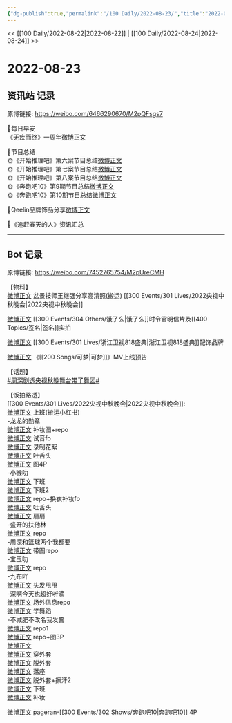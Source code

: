 ```yaml
---
{"dg-publish":true,"permalink":"/100 Daily/2022-08-23/","title":"2022-08-23","created":"2022-12-07T16:16:19.000+08:00","updated":"2023-01-09T17:24:39.162+08:00"}
---
```



<< [[100 Daily/2022-08-22\|2022-08-22]] | [[100 Daily/2022-08-24\|2022-08-24]] >>

# 2022-08-23

## 资讯站 记录

原博链接: https://weibo.com/6466290670/M2pQFsgs7

🌟每日早安  
《无疾而终》一周年[微博正文](https://m.weibo.cn/6466290670/4805545737590841)

🌟节目总结  
🌞《开始推理吧》第六案节目总结[微博正文](https://m.weibo.cn/6466290670/4805607255444812)  
🌞《开始推理吧》第七案节目总结[微博正文](https://m.weibo.cn/6466290670/4805694899360106)  
🌞《开始推理吧》第八案节目总结[微博正文](https://m.weibo.cn/6466290670/4805729963221222)  
🌞《奔跑吧10》第9期节目总结[微博正文](https://m.weibo.cn/6466290670/4805612800840077)  
🌞《奔跑吧10》第10期节目总结[微博正文](https://m.weibo.cn/6466290670/4805717560657550)

🌟Qeelin品牌饰品分享[微博正文](https://m.weibo.cn/6466290670/4805738881614300)

🌟《追赶春天的人》资讯汇总[](https://m.weibo.cn/6466290670/4805676906054231)

---
## Bot 记录

原博链接: https://weibo.com/7452765754/M2pUreCMH

【物料】  
[微博正文](https://m.weibo.cn/1970813955/4805421715690425) 盆景技师王继强分享高清照(搬运) [[300 Events/301 Lives/2022央视中秋晚会\|2022央视中秋晚会]]

[微博正文](https://m.weibo.cn/7756461320/4805604101587567) [[300 Events/304 Others/饿了么\|饿了么]]时令官明信片及[[400 Topics/签名\|签名]]实拍

[微博正文](https://m.weibo.cn/2911940961/4805702504154012) [[300 Events/301 Lives/浙江卫视818盛典\|浙江卫视818盛典]]配饰品牌

[微博正文](https://m.weibo.cn/6509152617/4805747445603527) 《[[200 Songs/可梦\|可梦]]》MV上线预告

【话题】  
[#周深剧透央视秋晚舞台带了舞团#](https://s.weibo.com/weibo?q=%23%E5%91%A8%E6%B7%B1%E5%89%A7%E9%80%8F%E5%A4%AE%E8%A7%86%E7%A7%8B%E6%99%9A%E8%88%9E%E5%8F%B0%E5%B8%A6%E4%BA%86%E8%88%9E%E5%9B%A2%23)

【饭拍路透】  
[[300 Events/301 Lives/2022央视中秋晚会\|2022央视中秋晚会]]:  
[微博正文](https://m.weibo.cn/6056974242/4805568877560762) 上班(搬运小红书)  
-龙龙的勋章  
[微博正文](https://m.weibo.cn/6513304603/4805443174793752) 补妆图+repo  
[微博正文](https://m.weibo.cn/6513304603/4805598069656433) 试音fo  
[微博正文](https://m.weibo.cn/6513304603/4805626339787644) 录制花絮  
[微博正文](https://m.weibo.cn/6513304603/4805732430255190) 吐舌头  
[微博正文](https://m.weibo.cn/6513304603/4805744803973845) 图4P  
-小猴叻  
[微博正文](https://m.weibo.cn/7367408614/4805434504120460) 下班  
[微博正文](https://m.weibo.cn/7367408614/4805561243930306) 下班2  
[微博正文](https://m.weibo.cn/7367408614/4805620392005274) repo+换衣补妆fo  
[微博正文](https://m.weibo.cn/7367408614/4805661000730196) 吐舌头  
[微博正文](https://m.weibo.cn/7367408614/4805732995701829) 扇扇  
-盛开的扶他林  
[微博正文](https://m.weibo.cn/6182704749/4805431098344452) repo  
-周深和篮球两个我都要  
[微博正文](https://m.weibo.cn/7631925143/4805548048123265) 带图repo  
-宝玉叻  
[微博正文](https://m.weibo.cn/2645753453/4805572619405384) repo  
-九布吖  
[微博正文](https://m.weibo.cn/6257124219/4805588485146098) 头发甩甩  
-深啊今天也超好听滴  
[微博正文](https://m.weibo.cn/3123996041/4805568986354108) 场外信息repo  
[微博正文](https://m.weibo.cn/3123996041/4805649391946785) 学舞蹈  
-不减肥不改名我发誓  
[微博正文](https://m.weibo.cn/3223565345/4805417782480480) repo1  
[微博正文](https://m.weibo.cn/3223565345/4805532176615654) repo+图3P  
[微博正文](https://m.weibo.cn/3223565345/4805558291141075)  
[微博正文](https://m.weibo.cn/3223565345/4805575026934133) 穿外套  
[微博正文](https://m.weibo.cn/3223565345/4805606664312668) 脱外套  
[微博正文](https://m.weibo.cn/3223565345/4805630693213553) 落座  
[微博正文](https://m.weibo.cn/3223565345/4805636552917275) 脱外套+擦汗2  
[微博正文](https://m.weibo.cn/3223565345/4805645582994205) 下班  
[微博正文](https://m.weibo.cn/3223565345/4805691581926290) 补妆

[微博正文](https://m.weibo.cn/7633014126/4805760201004809) pageran-[[300 Events/302 Shows/奔跑吧10\|奔跑吧10]] 4P
